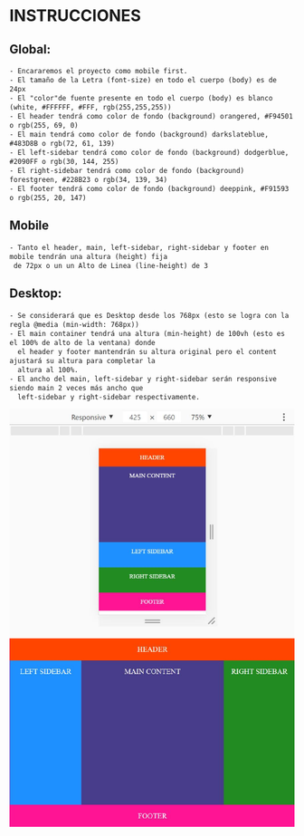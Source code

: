 # INSTRUCCIONES

## Global:
    - Encararemos el proyecto como mobile first.  
    - El tamaño de la Letra (font-size) en todo el cuerpo (body) es de 24px 
    - El "color"de fuente presente en todo el cuerpo (body) es blanco (white, #FFFFFF, #FFF, rgb(255,255,255))
    - El header tendrá como color de fondo (background) orangered, #F94501 o rgb(255, 69, 0)
    - El main tendrá como color de fondo (background) darkslateblue, #483D8B o rgb(72, 61, 139)
    - El left-sidebar tendrá como color de fondo (background) dodgerblue, #2090FF o rgb(30, 144, 255)
    - El right-sidebar tendrá como color de fondo (background) forestgreen, #228B23 o rgb(34, 139, 34)
    - El footer tendrá como color de fondo (background) deeppink, #F91593 o rgb(255, 20, 147)

## Mobile
    - Tanto el header, main, left-sidebar, right-sidebar y footer en mobile tendrán una altura (height) fija 
     de 72px o un un Alto de Linea (line-height) de 3

## Desktop:
    - Se considerará que es Desktop desde los 768px (esto se logra con la regla @media (min-width: 768px))
    - El main container tendrá una altura (min-height) de 100vh (esto es el 100% de alto de la ventana) donde 
      el header y footer mantendrán su altura original pero el content ajustará su altura para completar la
      altura al 100%.
    - El ancho del main, left-sidebar y right-sidebar serán responsive siendo main 2 veces más ancho que
      left-sidebar y right-sidebar respectivamente.

![Mobile](/holy-grail-with-flexbox-mobile.jpg "Mobile")
![Desktop](/holy-grail-with-flexbox-demo.jpg "Desktop")

